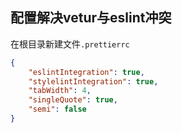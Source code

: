 ## 配置解决vetur与eslint冲突

在根目录新建文件`.prettierrc`

```json
{
    "eslintIntegration": true,
    "stylelintIntegration": true,
    "tabWidth": 4,
    "singleQuote": true,
    "semi": false
}
```

